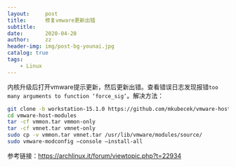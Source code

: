 ```yaml
---
layout:     post
title:      修复vmware更新出错
subtitle:   
date:       2020-04-20
author:     zz
header-img: img/post-bg-younai.jpg
catalog: true
tags:
    - Linux
---
```


内核升级后打开vmware提示更新，然后更新出错。查看错误日志发现报错`too many arguments to function ‘force_sig’`。解决方法：

```bash
git clone -b workstation-15.1.0 https://github.com/mkubecek/vmware-host-modules.git
cd vmware-host-modules
tar -cf vmmon.tar vmmon-only
tar -cf vmnet.tar vmnet-only
sudo cp -v vmmon.tar vmnet.tar /usr/lib/vmware/modules/source/
sudo vmware-modconfig –console –install-all 
```

参考链接：https://archlinux.it/forum/viewtopic.php?t=22934 
